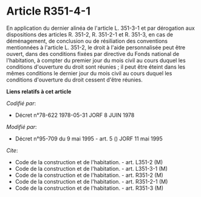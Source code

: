 # Article R351-4-1

En application du dernier alinéa de l'article L. 351-3-1 et par dérogation aux dispositions des articles R. 351-2, R. 351-2-1
et R. 351-3, en cas de déménagement, de conclusion ou de résiliation des conventions mentionnées à l'article L. 351-2, le
droit à l'aide personnalisée peut être ouvert, dans des conditions fixées par directive du Fonds national de l'habitation, à
compter du premier jour du mois civil au cours duquel les conditions d'ouverture du droit sont réunies ; il peut être éteint
dans les mêmes conditions le dernier jour du mois civil au cours duquel les conditions d'ouverture du droit cessent d'être
réunies.

**Liens relatifs à cet article**

_Codifié par_:

  - Décret n°78-622 1978-05-31 JORF 8 JUIN 1978

_Modifié par_:

  - Décret n°95-709 du 9 mai 1995 - art. 5 () JORF 11 mai 1995

_Cite_:

  - Code de la construction et de l'habitation. - art. L351-2 (M)
  - Code de la construction et de l'habitation. - art. L351-3-1 (M)
  - Code de la construction et de l'habitation. - art. R351-2 (M)
  - Code de la construction et de l'habitation. - art. R351-2-1 (M)
  - Code de la construction et de l'habitation. - art. R351-3 (M)

